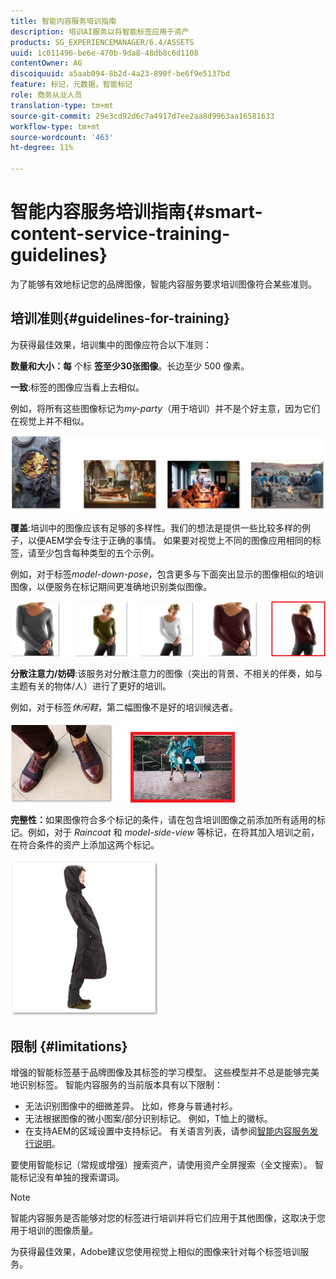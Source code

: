 ```yaml
---
title: 智能内容服务培训指南
description: 培训AI服务以将智能标签应用于资产
products: SG_EXPERIENCEMANAGER/6.4/ASSETS
uuid: 1c011496-be6e-470b-9da8-48db8c6d1108
contentOwner: AG
discoiquuid: a5aab094-8b2d-4a23-890f-be6f9e5137bd
feature: 标记，元数据，智能标记
role: 商务从业人员
translation-type: tm+mt
source-git-commit: 29e3cd92d6c7a4917d7ee2aa8d9963aa16581633
workflow-type: tm+mt
source-wordcount: '463'
ht-degree: 11%

---
```



# 智能内容服务培训指南{#smart-content-service-training-guidelines}

为了能够有效地标记您的品牌图像，智能内容服务要求培训图像符合某些准则。

## 培训准则{#guidelines-for-training}

为获得最佳效果，培训集中的图像应符合以下准则：

**数量和大小：每** 个标 **签至少30张图像**。长边至少 500 像素。

**一致**:标签的图像应当看上去相似。

例如，将所有这些图像标记为&#x200B;*my-party*（用于培训）并不是个好主意，因为它们在视觉上并不相似。

![说明性图像以说明培训准则](assets/do-not-localize/coherence.png)

**覆盖**:培训中的图像应该有足够的多样性。我们的想法是提供一些比较多样的例子，以便AEM学会专注于正确的事情。 如果要对视觉上不同的图像应用相同的标签，请至少包含每种类型的五个示例。

例如，对于标签&#x200B;*model-down-pose*，包含更多与下面突出显示的图像相似的培训图像，以便服务在标记期间更准确地识别类似图像。

![说明性图像以说明培训准则](assets/do-not-localize/coverage_1.png)

**分散注意力/妨碍**:该服务对分散注意力的图像（突出的背景、不相关的伴奏，如与主题有关的物体/人）进行了更好的培训。

例如，对于标签&#x200B;*休闲鞋*，第二幅图像不是好的培训候选者。

![说明性图像以说明培训准则](assets/do-not-localize/distraction.png)

**完整性：**&#x200B;如果图像符合多个标记的条件，请在包含培训图像之前添加所有适用的标记。例如，对于 *Raincoat* 和 *model-side-view* 等标记，在将其加入培训之前，在符合条件的资产上添加这两个标记。

![说明性图像以说明培训准则](assets/do-not-localize/completeness.png)

## 限制 {#limitations}

增强的智能标签基于品牌图像及其标签的学习模型。 这些模型并不总是能够完美地识别标签。 智能内容服务的当前版本具有以下限制：

* 无法识别图像中的细微差异。 比如，修身与普通衬衫。
* 无法根据图像的微小图案/部分识别标记。 例如，T恤上的徽标。
* 在支持AEM的区域设置中支持标记。 有关语言列表，请参阅[智能内容服务发行说明](/help/release-notes/smart-content-service-release-notes.md)。

要使用智能标记（常规或增强）搜索资产，请使用资产全屏搜索（全文搜索）。 智能标记没有单独的搜索谓词。

>[!NOTE]
>
>智能内容服务是否能够对您的标签进行培训并将它们应用于其他图像，这取决于您用于培训的图像质量。
>
>为获得最佳效果，Adobe建议您使用视觉上相似的图像来针对每个标签培训服务。

